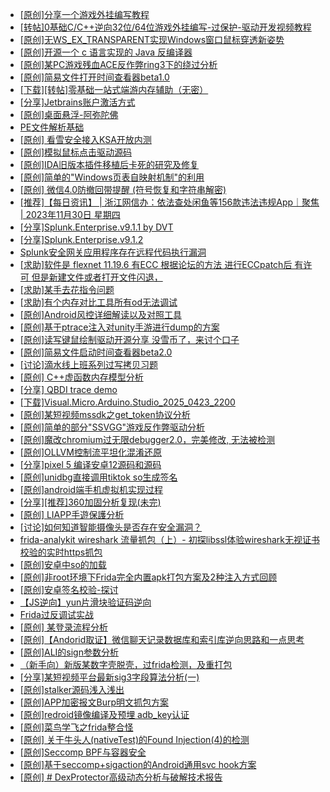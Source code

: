 + [[原创]分享一个游戏外挂编写教程](https://bbs.kanxue.com/thread-286912.htm)
+ [[转帖]0基础C/C++逆向32位/64位游戏外挂编写-过保护-驱动开发视频教程](https://bbs.kanxue.com/thread-286955.htm)
+ [[原创]无WS_EX_TRANSPARENT实现Windows窗口鼠标穿透新姿势](https://bbs.kanxue.com/thread-285470.htm)
+ [[原创]开源一个 c 语言实现的 Java 反编译器](https://bbs.kanxue.com/thread-287081.htm)
+ [[原创]某PC游戏残血ACE反作弊ring3下的绕过分析](https://bbs.kanxue.com/thread-284667.htm)
+ [[原创]简易文件打开时间查看器beta1.0](https://bbs.kanxue.com/thread-287111.htm)
+ [[下载][转帖]零基础一站式端游内存辅助（无密）](https://bbs.kanxue.com/thread-287049.htm)
+ [[分享]Jetbrains账户激活方式](https://bbs.kanxue.com/thread-284298.htm)
+ [[原创]桌面悬浮-阿弥陀佛](https://bbs.kanxue.com/thread-287083.htm)
+ [PE文件解析基础](https://bbs.kanxue.com/thread-278377.htm)
+ [[原创] 看雪安全接入KSA开放内测](https://bbs.kanxue.com/thread-251837.htm)
+ [[原创]模拟鼠标点击驱动源码](https://bbs.kanxue.com/thread-286960.htm)
+ [[原创]IDA旧版本插件移植后卡死的研究及修复](https://bbs.kanxue.com/thread-287110.htm)
+ [[原创]简单的"Windows页表自映射机制"的利用](https://bbs.kanxue.com/thread-285332.htm)
+ [[原创] 微信4.0防撤回带提醒 (符号恢复和字符串解密)](https://bbs.kanxue.com/thread-286611.htm)
+ [[推荐]【每日资讯】 | 浙江网信办：依法查处闲鱼等156款违法违规App｜聚焦 | 2023年11月30日 星期四](https://bbs.kanxue.com/thread-279416.htm)
+ [[分享]Splunk.Enterprise.v9.1.1 by DVT](https://bbs.kanxue.com/thread-278805.htm)
+ [[分享]Splunk.Enterprise.v9.1.2](https://bbs.kanxue.com/thread-279615.htm)
+ [Splunk安全网关应用程序存在远程代码执行漏洞](https://bbs.kanxue.com/thread-284797.htm)
+ [[求助]软件是 flexnet 11.19.6 有ECC 根据论坛的方法 进行ECCpatch后 有许可 但是新建文件或者打开文件闪退，](https://bbs.kanxue.com/thread-284416.htm)
+ [[求助]某手去花指令问题](https://bbs.kanxue.com/thread-287116.htm)
+ [[求助]有个内存对比工具所有od无法调试](https://bbs.kanxue.com/thread-285214.htm)
+ [[原创]Android风控详细解读以及对照工具](https://bbs.kanxue.com/thread-286120.htm)
+ [[原创]基于ptrace注入对unity手游进行dump的方案](https://bbs.kanxue.com/thread-286222.htm)
+ [[原创]读写键鼠绘制驱动开源分享 没雪币了，来讨个口子](https://bbs.kanxue.com/thread-286756.htm)
+ [[原创]简易文件启动时间查看器beta2.0](https://bbs.kanxue.com/thread-287111.htm)
+ [[讨论]滴水线上班系列过写拷贝习题](https://bbs.kanxue.com/thread-287120.htm)
+ [[原创] C++虚函数内存模型分析](https://bbs.kanxue.com/thread-287119.htm)
+ [[分享] QBDI trace demo](https://bbs.kanxue.com/thread-285857.htm)
+ [[下载]Visual.Micro.Arduino.Studio_2025_0423_2200](https://bbs.kanxue.com/thread-287118.htm)
+ [[原创]某短视频mssdk之get_token协议分析](https://bbs.kanxue.com/thread-287008.htm)
+ [[原创]简单的部分"SSVGG"游戏反作弊驱动分析](https://bbs.kanxue.com/thread-286409.htm)
+ [[原创]魔改chromium过无限debugger2.0，完美修改, 无法被检测](https://bbs.kanxue.com/thread-287121.htm)
+ [[原创]OLLVM控制流平坦化混淆还原](https://bbs.kanxue.com/thread-286151.htm)
+ [[分享]pixel 5 编译安卓12源码和源码](https://bbs.kanxue.com/thread-286388.htm)
+ [[原创]unidbg直接调用tiktok so生成签名](https://bbs.kanxue.com/thread-285623.htm)
+ [[原创]android端手机虚拟机实现过程](https://bbs.kanxue.com/thread-286534.htm)
+ [[分享][推荐]360加固分析复现(未完)](https://bbs.kanxue.com/thread-284799.htm)
+ [[原创] LIAPP手遊保護分析](https://bbs.kanxue.com/thread-284601.htm)
+ [[讨论]如何知道智能摄像头是否存在安全漏洞？](https://bbs.kanxue.com/thread-287126.htm)
+ [frida-analykit   wireshark 流量抓包（上）- 初探libssl体验wireshark无视证书校验的实时https抓包](https://bbs.kanxue.com/thread-286510.htm)
+ [[原创]安卓中so的加载](https://bbs.kanxue.com/thread-286004.htm)
+ [[原创]非root环境下Frida完全内置apk打包方案及2种注入方式回顾](https://bbs.kanxue.com/thread-284482.htm)
+ [[原创]安卓签名校验-探讨](https://bbs.kanxue.com/thread-285647.htm)
+ [【JS逆向】yun片滑块验证码逆向](https://bbs.kanxue.com/thread-286252.htm)
+ [Frida过反调试实战](https://bbs.kanxue.com/thread-284838.htm)
+ [[原创] 某登录流程分析](https://bbs.kanxue.com/thread-286592.htm)
+ [[原创]【Andorid取证】微信聊天记录数据库和索引库逆向思路和一点思考](https://bbs.kanxue.com/thread-281122.htm)
+ [[原创]ALI的sign参数分析](https://bbs.kanxue.com/thread-284292.htm)
+ [（新手向）新版某数字壳脱壳，过frida检测，及重打包](https://bbs.kanxue.com/thread-282858.htm)
+ [[分享]某短视频平台最新sig3字段算法分析(一)](https://bbs.kanxue.com/thread-285211.htm)
+ [[原创]stalker源码浅入浅出](https://bbs.kanxue.com/thread-286837.htm)
+ [[原创]APP加密报文Burp明文抓包方案](https://bbs.kanxue.com/thread-280976.htm)
+ [[原创]redroid镜像编译及预埋 adb_key认证](https://bbs.kanxue.com/thread-287127.htm)
+ [[原创]菜鸟学飞之frida整合怪](https://bbs.kanxue.com/thread-268219.htm)
+ [[原创] 关于牛头人(nativeTest)的Found Injection(4)的检测](https://bbs.kanxue.com/thread-286580.htm)
+ [[原创]Seccomp BPF与容器安全](https://bbs.kanxue.com/thread-273495.htm)
+ [[原创]基于seccomp+sigaction的Android通用svc hook方案](https://bbs.kanxue.com/thread-277544.htm)
+ [[原创] # DexProtector高级动态分析与破解技术报告](https://bbs.kanxue.com/thread-286455.htm)
